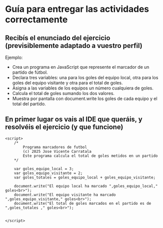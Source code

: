 # Guía para entregar las actividades correctamente

## Recibís el enunciado del ejercicio (previsiblemente adaptado a vuestro perfil)
Ejemplo:
- Crea un programa en JavaScript que represente el marcador de un partido de fútbol.
- Declara tres variables: una para los goles del equipo local, otra para los goles del equipo visitante y otra para el total de goles.
- Asigna a las variables de los equipos un número cualquiera de goles.
- Calcula el total de goles sumando los dos valores.
- Muestra por pantalla con document.write los goles de cada equipo y el total del partido.

## En primer lugar os vais al IDE que queráis, y resolvéis el ejercicio (y que funcione)

```
<script>
	/*
		Programa marcadores de futbol
		(c) 2025 Jose Vicente Carratala
		Este programa calcula el total de goles metidos en un partido
	*/

	var goles_equipo_local = 3;
	var goles_equipo_visitante = 2;
	var goles_totales = goles_equipo_local + goles_equipo_visitante;

	document.write("El equipo local ha marcado ",goles_equipo_local," goles<br>");
	document.write("El equipo visitante ha marcado ",goles_equipo_visitante," goles<br>");
	document.write("El total de goles marcados en el partido es de ",goles_totales ," goles<br>");
	
	
</script>
```
